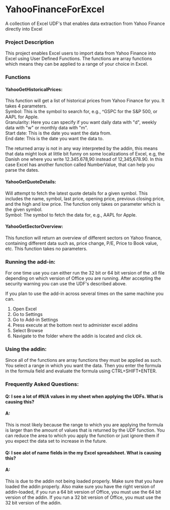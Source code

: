 # YahooFinanceForExcel
A collection of Excel UDF's that enables data extraction from Yahoo Finance directly into Excel

### Project Description
This project enables Excel users to import data from Yahoo Finance into Excel using User Defined Functions. The functions are array functions which means they can be applied to a range of your choice in Excel.

### Functions

#### YahooGetHistoricalPrices:
This function will get a list of historical prices from Yahoo Finance for you. It takes 4 parameters.  
Symbol: This is the symbol to search for, e.g., ^GSPC for the S&P 500, or AAPL for Apple.  
Granularity: Here you can specify if you want daily data with "d", weekly data with "w" or monthly data with "m".  
Start date: This is the date you want the data from.  
End date: This is the date you want the data to.  

The returned array is not in any way interpreted by the addin, this means that data might look at little bit funny on some localizations of Excel, e.g, the Danish one where you write 12.345.678,90 instead of 12,345,678.90. In this case Excel has another function called NumberValue, that can help you parse the dates.

#### YahooGetQuoteDetails:
Will attempt to fetch the latest quote details for a given symbol. This includes the name, symbol, last price, opening price, previous closing price, and the high and low price. The function only takes on parameter which is the given symbol.  
Symbol: The symbol to fetch the data for, e.g., AAPL for Apple.

#### YahooGetSectorOverview:
This function will return an overview of different sectors on Yahoo finance, containing different data such as, price change, P/E, Price to Book value, etc. This function takes no parameters.

### Running the add-in:
For one time use you can either run the 32 bit or 64 bit version of the .xll file depending on which version of Office you are running. After accepting the security warning you can use the UDF's described above.

If you plan to use the add-in across several times on the same machine you can.  
1) Open Excel  
2) Go to Settings  
3) Go to Add-in Settings  
4) Press execute at the bottom next to administer excel addins  
5) Select Browse  
6) Navigate to the folder where the addin is located and click ok.  

### Using the addin:
Since all of the functions are array functions they must be applied as such. You select a range in which you want the data. Then you enter the formula in the formula field and evaluate the formula using CTRL+SHIFT+ENTER.

### Frequently Asked Questions:

#### Q: I see a lot of #N/A values in my sheet when applying the UDFs. What is causing this?
#### A:
This is most likely because the range to which you are applying the formula is larger than the amount of values that is returned by the UDF function. You can reduce the area to which you apply the function or just ignore them if you expect the data set to increase in the future.

#### Q: I see alot of name fields in the my Excel spreadsheet. What is causing this?
#### A:
This is due to the addin not being loaded properly. Make sure that you have loaded the addin properly. Also make sure you have the right version of addin-loaded, if you run a 64 bit version of Office, you must use the 64 bit version of the addin. If you run a 32 bit version of Office, you must use the 32 bit version of the addin.
